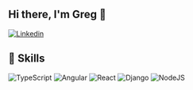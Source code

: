 ## Hi there, I'm Greg 👋

[![Linkedin](https://img.shields.io/badge/linkedin-%230077B5.svg?&style=for-the-badge&logo=linkedin&logoColor=white)](https://www.linkedin.com/in/gregoryroussac/)
<!--
[![Personal Website](https://img.shields.io/badge/website-%233e9571.svg?message=test&style=for-the-badge&logo=data:image/png;base64,iVBORw0KGgoAAAANSUhEUgAAABAAAAAQCAYAAAAf8/9hAAABMUlEQVQ4jZ3TTUsCURSHcT/VKEPLWrQIHSeINDIIxNBrkVRIEkUIChG0Ftq2bRNUtIgohChp0QtUi2gRhmSIga/3Pi1iBqGwGQ/8N2fx455zuB49KJpeIyEHiR4UTY83IFqaP84g8QZE6xcwKbKEklnM2LrdG5vNEEr+9IfDS/2BdqejAB6eX9H8cUZn0tTqXwCUK1X3wGnxBoCulETT2/+P0AtktnaxqrB3oBztwALe3j/4rNUBKN0+4TOEsyVaQG8dnl46v8JfgFSK8ELO3QgAR2dXqt3uAFAs3bsDypUqQ+Pz7B9f2C+ZW91RjgHrjGZsQ0kpAbh7fFFawCWg+eOcnF/bY63kCv2B6cUckVSeicSm3RuZWiaSyhNJ5TGia/0B159JN0XDZyS6g0Q3ReMbw9FqZ6ATtNsAAAAASUVORK5CYII=)](https://roussac.free.fr)
-->

## 🚀 Skills

![TypeScript](https://img.shields.io/badge/typescript%20-%23007ACC.svg?&style=for-the-badge&logo=typescript&logoColor=white)
![Angular](https://img.shields.io/badge/angular%20-%2320232a.svg?&style=for-the-badge&logo=angular&logoColor=red)
![React](https://img.shields.io/badge/react%20-%2320232a.svg?&style=for-the-badge&logo=react&logoColor=%2361DAFB)
![Django](https://img.shields.io/badge/Django%20-%23092e20.svg?&style=for-the-badge)
![NodeJS](https://img.shields.io/badge/node.js%20-%2343853D.svg?&style=for-the-badge&logo=node.js&logoColor=white")

<!--
**gRoussac/gRoussac** is a ✨ _special_ ✨ repository because its `README.md` (this file) appears on your GitHub profile.

Here are some ideas to get you started:

- 🔭 I’m currently working on ...
- 🌱 I’m currently learning ...
- 👯 I’m looking to collaborate on ...
- 🤔 I’m looking for help with ...
- 💬 Ask me about ...
- 📫 How to reach me: ...
- 😄 Pronouns: ...
- ⚡ Fun fact: ...

